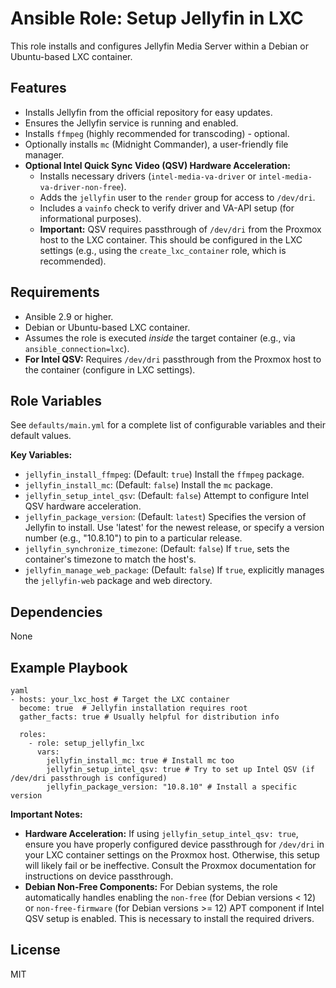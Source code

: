 # Ansible Role: Setup Jellyfin in LXC

This role installs and configures Jellyfin Media Server within a Debian or Ubuntu-based LXC container.

## Features

- Installs Jellyfin from the official repository for easy updates.
- Ensures the Jellyfin service is running and enabled.
- Installs `ffmpeg` (highly recommended for transcoding) - optional.
- Optionally installs `mc` (Midnight Commander), a user-friendly file manager.
- **Optional Intel Quick Sync Video (QSV) Hardware Acceleration:**
    - Installs necessary drivers (`intel-media-va-driver` or `intel-media-va-driver-non-free`).
    - Adds the `jellyfin` user to the `render` group for access to `/dev/dri`.
    - Includes a `vainfo` check to verify driver and VA-API setup (for informational purposes).
    - **Important:** QSV requires passthrough of `/dev/dri` from the Proxmox host to the LXC container. This should be configured in the LXC settings (e.g., using the `create_lxc_container` role, which is recommended).

## Requirements

- Ansible 2.9 or higher.
- Debian or Ubuntu-based LXC container.
- Assumes the role is executed *inside* the target container (e.g., via `ansible_connection=lxc`).
- **For Intel QSV:** Requires `/dev/dri` passthrough from the Proxmox host to the container (configure in LXC settings).

## Role Variables

See `defaults/main.yml` for a complete list of configurable variables and their default values.

**Key Variables:**

- `jellyfin_install_ffmpeg`: (Default: `true`) Install the `ffmpeg` package.
- `jellyfin_install_mc`: (Default: `false`) Install the `mc` package.
- `jellyfin_setup_intel_qsv`: (Default: `false`) Attempt to configure Intel QSV hardware acceleration.
- `jellyfin_package_version`: (Default: `latest`) Specifies the version of Jellyfin to install. Use 'latest' for the newest release, or specify a version number (e.g., "10.8.10") to pin to a particular release.
- `jellyfin_synchronize_timezone`: (Default: `false`) If `true`, sets the container's timezone to match the host's.
- `jellyfin_manage_web_package`: (Default: `false`) If `true`, explicitly manages the `jellyfin-web` package and web directory.

## Dependencies

None

## Example Playbook
```
yaml
- hosts: your_lxc_host # Target the LXC container
  become: true  # Jellyfin installation requires root
  gather_facts: true # Usually helpful for distribution info

  roles:
    - role: setup_jellyfin_lxc
      vars:
        jellyfin_install_mc: true # Install mc too
        jellyfin_setup_intel_qsv: true # Try to set up Intel QSV (if /dev/dri passthrough is configured)
        jellyfin_package_version: "10.8.10" # Install a specific version
```
**Important Notes:**

- **Hardware Acceleration:** If using `jellyfin_setup_intel_qsv: true`, ensure you have properly configured device passthrough for `/dev/dri` in your LXC container settings on the Proxmox host. Otherwise, this setup will likely fail or be ineffective. Consult the Proxmox documentation for instructions on device passthrough.
- **Debian Non-Free Components:** For Debian systems, the role automatically handles enabling the `non-free` (for Debian versions < 12) or `non-free-firmware` (for Debian versions >= 12) APT component if Intel QSV setup is enabled. This is necessary to install the required drivers.

## License

MIT